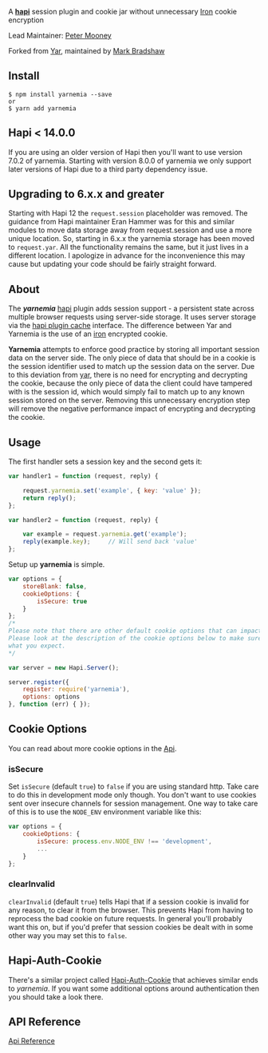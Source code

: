 A [**hapi**](https://github.com/hapijs/hapi) session plugin and cookie jar without unnecessary [Iron](https://github.com/hueniverse/iron) cookie encryption

Lead Maintainer: [Peter Mooney](https://github.com/pmoons)

Forked from [Yar](https://github.com/hapijs/yar), maintained by [Mark Bradshaw](https://github.com/mark-bradshaw)

## Install

    $ npm install yarnemia --save
    or
    $ yarn add yarnemia

## Hapi < 14.0.0

If you are using an older version of Hapi then you'll want to use version 7.0.2 of yarnemia.  Starting with version 8.0.0 of yarnemia we only support later versions of Hapi due to a third party dependency issue.

## Upgrading to 6.x.x and greater

Starting with Hapi 12 the `request.session` placeholder was removed.  The guidance from Hapi maintainer Eran Hammer was for this and similar modules to move data storage away from request.session and use a more unique location.  So, starting in 6.x.x the yarnemia storage has been moved to `request.yar`.  All the functionality remains the same, but it just lives in a different location.  I apologize in advance for the inconvenience this may cause but updating your code should be fairly straight forward.

## About

The ***yarnemia*** [hapi](https://github.com/hapijs/hapi) plugin adds session support - a persistent state across multiple browser
requests using server-side storage. It uses server storage
via the [hapi plugin cache](http://hapijs.com/api#servercacheoptions) interface. The difference between Yar and Yarnemia is the use of an [iron](https://github.com/hueniverse/iron) encrypted cookie.

**Yarnemia** attempts to enforce good practice by storing all important session data on the server side. The only piece of data that should be in a cookie is the session identifier used to match up the session data on the server. Due to this deviation from [yar](https://github.com/hapijs/yar), there is no need for encrypting and decrypting the cookie, because the only piece of data the client could have tampered with is the session id, which would simply fail to match up to any known session stored on the server. Removing this unnecessary encryption step will remove the negative performance impact of encrypting and decrypting the cookie.

## Usage

The first handler sets a session key and the second gets it:
```javascript
var handler1 = function (request, reply) {

    request.yarnemia.set('example', { key: 'value' });
    return reply();
};

var handler2 = function (request, reply) {

    var example = request.yarnemia.get('example');
    reply(example.key);     // Will send back 'value'
};
```

Setup up **yarnemia** is simple.
```javascript
var options = {
    storeBlank: false,
    cookieOptions: {
        isSecure: true
    }
};
/*
Please note that there are other default cookie options that can impact your security.
Please look at the description of the cookie options below to make sure this is doing
what you expect.
*/

var server = new Hapi.Server();

server.register({
    register: require('yarnemia'),
    options: options
}, function (err) { });
```

## Cookie Options

You can read about more cookie options in the [Api](API.md).

### isSecure

Set `isSecure` (default `true`) to `false` if you are using standard http. Take care to do this in development mode only though. You don't want to use cookies sent over insecure channels for session management.  One way to take care of this is to use the `NODE_ENV` environment variable like this:

```javascript
var options = {
    cookieOptions: {
        isSecure: process.env.NODE_ENV !== 'development',
        ...
    }
};
```

### clearInvalid

`clearInvalid` (default `true`) tells Hapi that if a session cookie is invalid for any reason, to clear it from the browser.  This prevents Hapi from having to reprocess the bad cookie on future requests.  In general you'll probably want this on, but if you'd prefer that session cookies be dealt with in some other way you may set this to `false`.

## Hapi-Auth-Cookie

There's a similar project called [Hapi-Auth-Cookie](https://github.com/hapijs/hapi-auth-cookie) that achieves similar ends to *yarnemia*.  If you want some additional options around authentication then you should take a look there.

## API Reference

[Api Reference](API.md)
